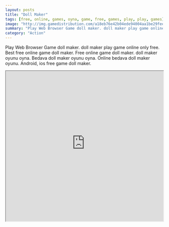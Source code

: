 ```yaml
---
layout: posts
title: "Doll Maker"
tags: [free, online, games, oyna, game, free, games, play, play, games]
image: "http://img.gamedistribution.com/a18eb76e42b04ede94004aa1be29fee8.jpg"
summary: "Play Web Browser Game doll maker. doll maker play game online only free. Best free online game doll maker. Free online game doll maker. doll maker oyunu oyna. Bedava doll maker oyunu oyna. Online bedava doll maker oyunu. Android, ios free game doll maker."
category: "Action"
---
```


Play Web Browser Game doll maker. doll maker play game online only free. Best free online game doll maker. Free online game doll maker. doll maker oyunu oyna. Bedava doll maker oyunu oyna. Online bedava doll maker oyunu. Android, ios free game doll maker.

<iframe width="100%" height="480px;" src="http://flash.gamedistribution.com?game=a18eb76e42b04ede94004aa1be29fee8"></iframe>